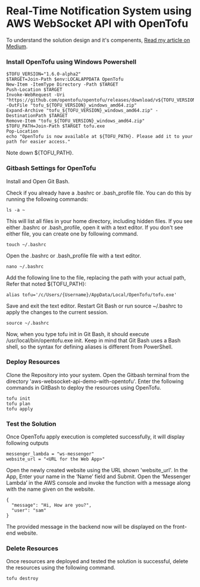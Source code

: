 # Real-Time Notification System using AWS WebSocket API with OpenTofu

To understand the solution design and it's compenents, [Read my article on Medium](https://medium.com/@shafeequem/real-time-notification-system-using-aws-websocket-api-with-opentofu-d0e69fd6908c).


### Install OpenTofu using Windows Powershell
```
$TOFU_VERSION="1.6.0-alpha2"
$TARGET=Join-Path $env:LOCALAPPDATA OpenTofu
New-Item -ItemType Directory -Path $TARGET
Push-Location $TARGET
Invoke-WebRequest -Uri "https://github.com/opentofu/opentofu/releases/download/v${TOFU_VERSION}/tofu_${TOFU_VERSION}_windows_amd64.zip" -OutFile "tofu_${TOFU_VERSION}_windows_amd64.zip"
Expand-Archive "tofu_${TOFU_VERSION}_windows_amd64.zip" -DestinationPath $TARGET
Remove-Item "tofu_${TOFU_VERSION}_windows_amd64.zip"
$TOFU_PATH=Join-Path $TARGET tofu.exe
Pop-Location
echo "OpenTofu is now available at ${TOFU_PATH}. Please add it to your path for easier access."
```

Note down ${TOFU_PATH}.


### Gitbash Settings for OpenTofu
Install and Open Git Bash.

Check if you already have a .bashrc or .bash_profile file. You can do this by running the following commands:
```
ls -a ~
```
This will list all files in your home directory, including hidden files.
If you see either .bashrc or .bash_profile, open it with a text editor. If you don't see either file, you can create one by following command.
```
touch ~/.bashrc
```
Open the .bashrc or .bash_profile file with a text editor.
```
nano ~/.bashrc
```
Add the following line to the file, replacing the path with your actual path, Refer that noted ${TOFU_PATH}:
```
alias tofu='/c/Users/{Username}/AppData/Local/OpenTofu/tofu.exe'
```
Save and exit the text editor.
Restart Git Bash or run source ~/.bashrc to apply the changes to the current session.
```
source ~/.bashrc
```

Now, when you type tofu init in Git Bash, it should execute /usr/local/bin/opentofu.exe init. Keep in mind that Git Bash uses a Bash shell, so the syntax for defining aliases is different from PowerShell.

### Deploy Resources
Clone the Repository into your system. Open the Gitbash terminal from the directory 'aws-websocket-api-demo-with-opentofu'.
Enter the following commands in GitBash to deploy the resources using OpenTofu.

```
tofu init
tofu plan
tofu apply
```
### Test the Solution
Once OpenTofu apply execution is completed successfully, it will display following outputs 
```
messenger_lambda = "ws-messenger"
website_url = "<URL for the Web App>"
```

Open the newly created website using the URL shown 'website_url'.
In the App, Enter your name in the ‘Name’ field and Submit.
Open the ‘Messenger Lambda’ in the AWS console and invoke the function with a message along with the name given on the website.
```
{
  "message": "Hi, How are you?",
  "user": "sam"
}
```
The provided message in the backend now will be displayed on the front-end website.

### Delete Resources
Once resources are deployed and tested the solution is successful, delete the resources using the following command.
```
tofu destroy
```
